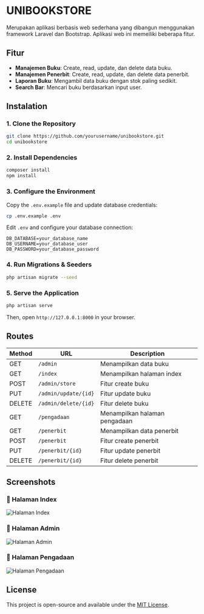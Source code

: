 # UNIBOOKSTORE
 
Merupakan aplikasi berbasis web sederhana yang dibangun menggunakan framework Laravel dan Bootstrap. Aplikasi web ini memeiliki beberapa fitur.

## Fitur
- **Manajemen Buku**: Create, read, update, dan delete data buku.
- **Manajemen Penerbit**: Create, read, update, dan delete data penerbit.
- **Laporan Buku**: Mengambil data buku dengan stok paling sedikit.
- **Search Bar**: Mencari buku berdasarkan input user.

## Instalation
### 1. Clone the Repository
```sh
git clone https://github.com/yourusername/unibookstore.git
cd unibookstore
```

### 2. Install Dependencies
```sh
composer install
npm install
```

### 3. Configure the Environment
Copy the `.env.example` file and update database credentials:
```sh
cp .env.example .env
```
Edit `.env` and configure your database connection:
```
DB_DATABASE=your_database_name
DB_USERNAME=your_database_user
DB_PASSWORD=your_database_password
```

### 4. Run Migrations & Seeders
```sh
php artisan migrate --seed
```

### 5. Serve the Application
```sh
php artisan serve
```
Then, open `http://127.0.0.1:8000` in your browser.

## Routes
| Method | URL | Description |
|--------|-----|-------------|
| GET | `/admin` | Menampilkan data buku |
| GET | `/index` | Menampilkan halaman index |
| POST | `/admin/store` | Fitur create buku |
| PUT | `/admin/update/{id}` | Fitur update buku |
| DELETE | `/admin/delete/{id}` | Fitur delete buku |
| GET | `/pengadaan` | Menampilkan halaman pengadaan |
| GET | `/penerbit` | Menampilkan data penerbit |
| POST | `/penerbit` | Fitur create penerbit |
| PUT | `/penerbit/{id}` | Fitur update penerbit |
| DELETE | `/penerbit/{id}` | Fitur delete penerbit |

## Screenshots
### 📌 Halaman Index
![Halaman Index](https://drive.google.com/uc?export=view&id=1JPDiNkZ6t9goAOUxURg63XHzhc4q05Ct)

### 📌 Halaman Admin
![Halaman Admin](https://drive.google.com/uc?export=view&id=1mtNjY3v4mSueGy1L6LP2TGcOvZtNq-t_)

### 📌 Halaman Pengadaan
![Halaman Pengadaan](https://drive.google.com/uc?export=view&id=1xDKMO1GnbNwzWxI4i24sc6-h5B_whmQO)

## License
This project is open-source and available under the [MIT License](LICENSE).

